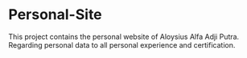 # Personal-Site
This project contains the personal website of Aloysius Alfa Adji Putra. Regarding personal data to all personal experience and certification.
